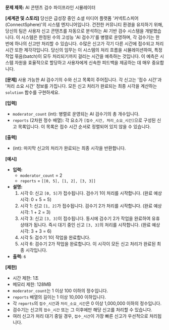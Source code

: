 **문제 제목:** AI 콘텐츠 검수 파이프라인 시뮬레이터

**[세계관 및 스토리]**
당신은 급성장 중인 소셜 미디어 플랫폼 '커넥트스피어(ConnectSphere)'의 시스템 엔지니어입니다. 건전한 커뮤니티 환경을 유지하기 위해, 당신의 팀은 사용자 신고 콘텐츠를 자동으로 분석하는 AI 기반 검수 시스템을 개발했습니다. 이 시스템은 한정된 수의 고성능 'AI 검수기'를 병렬로 운영하며, 각 검수기는 한 번에 하나의 신고만 처리할 수 있습니다. 수많은 신고가 각기 다른 시간에 접수되고 처리 시간 또한 제각각입니다. 당신의 임무는 이 시스템의 처리 흐름을 시뮬레이션하여, 특정 작업 묶음(batch)이 모두 처리되기까지 걸리는 시간을 예측하는 것입니다. 이 예측은 시스템 자원을 효율적으로 할당하고 사용자에게 신속한 피드백을 제공하는 데 매우 중요합니다.

**[문제]**
사용 가능한 AI 검수기의 수와 신고 목록이 주어집니다. 각 신고는 '접수 시간'과 '처리 소요 시간' 정보를 가집니다. 모든 신고 처리가 완료되는 최종 시각을 계산하는 `solution` 함수를 구현하세요.

**[입력]**
*   `moderator_count` (int): 병렬로 운영되는 AI 검수기의 총 개수입니다.
*   `reports` (2차원 정수 배열): 각 요소가 `[접수_시간, 처리_소요_시간]`으로 구성된 신고 목록입니다. 이 목록은 접수 시간 순서로 정렬되어 있지 않을 수 있습니다.

**[출력]**
*   (int): 마지막 신고의 처리가 완료되는 최종 시각을 반환합니다.

**[예시]**
*   **입력:**
    *   `moderator_count` = 2
    *   `reports` = `[[0, 5], [1, 2], [3, 3]]`
*   **설명:**
    1.  시각 0: 신고 `[0, 5]`가 접수됩니다. 검수기 1이 처리를 시작합니다. (완료 예상 시각: 0 + 5 = 5)
    2.  시각 1: 신고 `[1, 2]`가 접수됩니다. 검수기 2가 처리를 시작합니다. (완료 예상 시각: 1 + 2 = 3)
    3.  시각 3: 신고 `[3, 3]`이 접수됩니다. 동시에 검수기 2가 작업을 완료하여 유휴 상태가 됩니다. 즉시 대기 중인 신고 `[3, 3]`의 처리를 시작합니다. (완료 예상 시각: 3 + 3 = 6)
    4.  시각 5: 검수기 1이 작업을 완료합니다.
    5.  시각 6: 검수기 2가 작업을 완료합니다. 이 시각이 모든 신고 처리가 완료된 최종 시각입니다.
*   **출력:** `6`

**[제한]**
*   시간 제한: 1초
*   메모리 제한: 128MB
*   `moderator_count`는 1 이상 100 이하의 정수입니다.
*   `reports` 배열의 길이는 1 이상 10,000 이하입니다.
*   각 `reports`의 `접수_시간`과 `처리_소요_시간`은 0 이상 1,000,000 이하의 정수입니다.
*   검수기는 신고의 `접수_시간` 또는 그 이후에만 해당 신고를 처리할 수 있습니다.
*   여러 신고가 처리 대기 중일 경우, `접수_시간`이 가장 빠른 신고가 우선적으로 처리됩니다.
